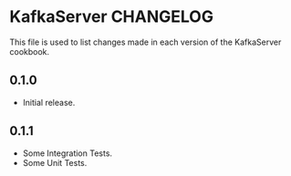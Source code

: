 # KafkaServer CHANGELOG

This file is used to list changes made in each version of the KafkaServer cookbook.

## 0.1.0

* Initial release.

## 0.1.1

* Some Integration Tests.
* Some Unit Tests.
